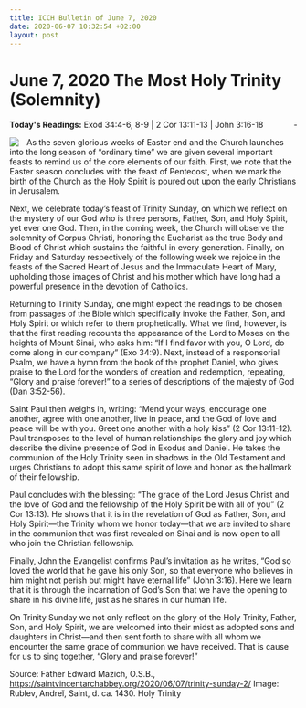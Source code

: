 ```yaml
---
title: ICCH Bulletin of June 7, 2020
date: 2020-06-07 10:32:54 +02:00
layout: post
---
```


# June 7, 2020 The Most Holy Trinity (Solemnity)
<span style="float: right"><em>-</em></span>
**Today's Readings:** Exod 34:4-6, 8-9 | 2 Cor 13:11-13 | John 3:16-18


<img style="float: left; margin-right: 1em;" src="http://diglib.library.vanderbilt.edu/cdri/jpeg/Yorck_A_010.jpg">

As the seven glorious weeks of Easter end and the Church launches into the long season of “ordinary time” we are given several important feasts to remind us of the core elements of our faith.  First, we note that the Easter season concludes with the feast of Pentecost, when we mark the birth of the Church as the Holy Spirit is poured out upon the early Christians in Jerusalem.

Next, we celebrate today’s feast of Trinity Sunday, on which we reflect on the mystery of our God who is three persons, Father, Son, and Holy Spirit, yet ever one God.  Then, in the coming week, the Church will observe the solemnity of Corpus Christi, honoring the Eucharist as the true Body and Blood of Christ which sustains the faithful in every generation.  Finally, on Friday and Saturday respectively of the following week we rejoice in the feasts of the Sacred Heart of Jesus and the Immaculate Heart of Mary, upholding those images of Christ and his mother which have long had a powerful presence in the devotion of Catholics.

Returning to Trinity Sunday, one might expect the readings to be chosen from passages of the Bible which specifically invoke the Father, Son, and Holy Spirit or which refer to them prophetically.  What we find, however, is that the first reading recounts the appearance of the Lord to Moses on the heights of Mount Sinai, who asks him: “If I find favor with you, O Lord, do come along in our company” (Exo 34:9). Next, instead of a responsorial Psalm, we have a hymn from the book of the prophet Daniel, who gives praise to the Lord for the wonders of creation and redemption, repeating, “Glory and praise forever!” to a series of descriptions of the majesty of God (Dan 3:52-56).

Saint Paul then weighs in, writing: “Mend your ways, encourage one another, agree with one another, live in peace, and the God of love and peace will be with you. Greet one another with a holy kiss” (2 Cor 13:11-12). Paul transposes to the level of human relationships the glory and joy which describe the divine presence of God in Exodus and Daniel.  He takes the communion of the Holy Trinity seen in shadows in the Old Testament and urges Christians to adopt this same spirit of love and honor as the hallmark of their fellowship.

Paul concludes with the blessing: “The grace of the Lord Jesus Christ and the love of God and the fellowship of the Holy Spirit be with all of you” (2 Cor 13:13). He shows that it is in the revelation of God as Father, Son, and Holy Spirit—the Trinity whom we honor today—that we are invited to share in the communion that was first revealed on Sinai and is now open to all who join the Christian fellowship.

Finally, John the Evangelist confirms Paul’s invitation as he writes, “God so loved the world that he gave his only Son, so that everyone who believes in him might not perish but might have eternal life” (John 3:16). Here we learn that it is through the incarnation of God’s Son that we have the opening to share in his divine life, just as he shares in our human life.

On Trinity Sunday we not only reflect on the glory of the Holy Trinity, Father, Son, and Holy Spirit, we are welcomed into their midst as adopted sons and daughters in Christ—and then sent forth to share with all whom we encounter the same grace of communion we have received. That is cause for us to sing together, “Glory and praise forever!”

Source: Father Edward Mazich, O.S.B., https://saintvincentarchabbey.org/2020/06/07/trinity-sunday-2/
Image: Rublev, Andreĭ, Saint, d. ca. 1430. Holy Trinity




